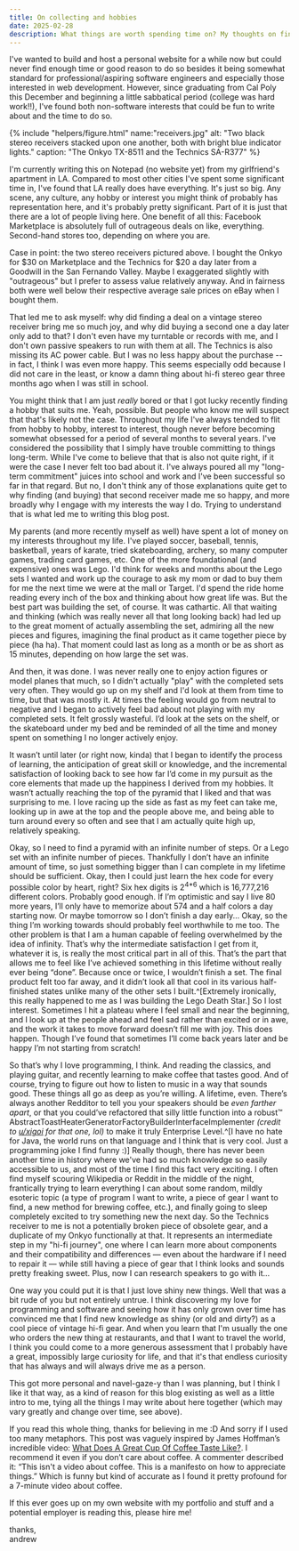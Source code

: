 ```yaml
---
title: On collecting and hobbies
date: 2025-02-28
description: What things are worth spending time on? My thoughts on finding satisfaction in a finite life.
---
```


I've wanted to build and host a personal website for a while now but could never find enough time or good reason to do so besides it being somewhat standard for professional/aspiring software engineers and especially those interested in web development. However, since graduating from Cal Poly this December and beginning a little sabbatical period (college was hard work!!), I've found both non-software interests that could be fun to write about and the time to do so.

{% include "helpers/figure.html" name:"receivers.jpg" alt: "Two black stereo receivers stacked upon one another, both with bright blue indicator lights." caption: "The Onkyo TX-8511 and the Technics SA-R377" %}

I'm currently writing this on Notepad (no website yet) from my girlfriend's apartment in LA. Compared to most other cities I've spent some significant time in, I've found that LA really does have everything. It's just so big. Any scene, any culture, any hobby or interest you might think of probably has representation here, and it's probably pretty significant. Part of it is just that there are a lot of people living here. One benefit of all this: Facebook Marketplace is absolutely full of outrageous deals on like, everything. Second-hand stores too, depending on where you are.

Case in point: the two stereo receivers pictured above. I bought the Onkyo for $30 on Marketplace and the Technics for $20 a day later from a Goodwill in the San Fernando Valley. Maybe I exaggerated slightly with "outrageous" but I prefer to assess value relatively anyway. And in fairness both were well below their respective average sale prices on eBay when I bought them.

That led me to ask myself: why did finding a deal on a vintage stereo receiver bring me so much joy, and why did buying a second one a day later only add to that? I don't even have my turntable or records with me, and I don't own passive speakers to run with them at all. The Technics is also missing its AC power cable. But I was no less happy about the purchase -- in fact, I think I was even more happy. This seems especially odd because I did not care in the least, or know a damn thing about hi-fi stereo gear three months ago when I was still in school.

You might think that I am just _really_ bored or that I got lucky recently finding a hobby that suits me. Yeah, possible. But people who know me will suspect that that's likely not the case. Throughout my life I've always tended to flit from hobby to hobby, interest to interest, though never before becoming somewhat obsessed for a period of several months to several years. I've considered the possibility that I simply have trouble committing to things long-term. While I've come to believe that that is also not quite right, if it were the case I never felt too bad about it. I've always poured all my "long-term commitment" juices into school and work and I've been successful so far in that regard. But no, I don't think any of those explanations quite get to why finding (and buying) that second receiver made me so happy, and more broadly why I engage with my interests the way I do. Trying to understand that is what led me to writing this blog post.

My parents (and more recently myself as well) have spent a lot of money on my interests throughout my life. I've played soccer, baseball, tennis, basketball, years of karate, tried skateboarding, archery, so many computer games, trading card games, etc. One of the more foundational (and expensive) ones was Lego. I'd think for weeks and months about the Lego sets I wanted and work up the courage to ask my mom or dad to buy them for me the next time we were at the mall or Target. I'd spend the ride home reading every inch of the box and thinking about how great life was. But the best part was building the set, of course. It was cathartic. All that waiting and thinking (which was really never all that long looking back) had led up to the great moment of actually assembling the set, admiring all the new pieces and figures, imagining the final product as it came together piece by piece (ha ha). That moment could last as long as a month or be as short as 15 minutes, depending on how large the set was.

And then, it was done. I was never really one to enjoy action figures or model planes that much, so I didn't actually "play" with the completed sets very often. They would go up on my shelf and I'd look at them from time to time, but that was mostly it. At times the feeling would go from neutral to negative and I began to actively feel bad about not playing with my completed sets. It felt grossly wasteful. I’d look at the sets on the shelf, or the skateboard under my bed and be reminded of all the time and money spent on something I no longer actively enjoy.

It wasn’t until later (or right now, kinda) that I began to identify the process of learning, the anticipation of great skill or knowledge, and the incremental satisfaction of looking back to see how far I’d come in my pursuit as the core elements that made up the happiness I derived from my hobbies. It wasn’t actually reaching the top of the pyramid that I liked and that was surprising to me. I love racing up the side as fast as my feet can take me, looking up in awe at the top and the people above me, and being able to turn around every so often and see that I am actually quite high up, relatively speaking.

Okay, so I need to find a pyramid with an infinite number of steps. Or a Lego set with an infinite number of pieces. Thankfully I don’t have an infinite amount of time, so just something bigger than I can complete in my lifetime should be sufficient. Okay, then I could just learn the hex code for every possible color by heart, right? Six hex digits is 2<sup>4*6</sup> which is 16,777,216 different colors. Probably good enough. If I’m optimistic and say I live 80 more years, I’ll only have to memorize about 574 and a half colors a day starting now. Or maybe tomorrow so I don’t finish a day early... Okay, so the thing I’m working towards should probably feel worthwhile to me too. The other problem is that I am a human capable of feeling overwhelmed by the idea of infinity. That’s why the intermediate satisfaction I get from it, whatever it is, is really the most critical part in all of this. That’s the part that allows me to feel like I’ve achieved something in this lifetime without really ever being “done”. Because once or twice, I wouldn’t finish a set. The final product felt too far away, and it didn’t look all that cool in its various half-finished states unlike many of the other sets I built.^[Extremely ironically, this really happened to me as I was building the Lego Death Star.] So I lost interest. Sometimes I hit a plateau where I feel small and near the beginning, and I look up at the people ahead and feel sad rather than excited or in awe, and the work it takes to move forward doesn’t fill me with joy. This does happen. Though I’ve found that sometimes I’ll come back years later and be happy I’m not starting from scratch!

So that’s why I love programming, I think. And reading the classics, and playing guitar, and recently learning to make coffee that tastes good. And of course, trying to figure out how to listen to music in a way that sounds good. These things all go as deep as you’re willing. A lifetime, even. There’s always another Redditor to tell you your speakers should be _even farther apart_, or that you could’ve refactored that silly little function into a robust™ AbstractToastHeaterGeneratorFactoryBuilderInterfaceImplementer _(credit to [u/xigoi](https://www.reddit.com/r/ProgrammerHumor/comments/bhlkrv/comment/elu0oix/?utm_source=share&utm_medium=web3x&utm_name=web3xcss&utm_term=1&utm_content=share_button) for that one, lol)_ to make it truly Enterprise Level.^[I have no hate for Java, the world runs on that language and I think that is very cool. Just a programming joke I find funny :)] Really though, there has never been another time in history where we've had so much knowledge so easily accessible to us, and most of the time I find this fact very exciting. I often find myself scouring Wikipedia or Reddit in the middle of the night, frantically trying to learn everything I can about some random, mildly esoteric topic (a type of program I want to write, a piece of gear I want to find, a new method for brewing coffee, etc.), and finally going to sleep completely excited to try something new the next day. So the Technics receiver to me is not a potentially broken piece of obsolete gear, and a duplicate of my Onkyo functionally at that. It represents an intermediate step in my "hi-fi journey", one where I can learn more about components and their compatibility and differences — even about the hardware if I need to repair it — while still having a piece of gear that I think looks and sounds pretty freaking sweet. Plus, now I can research speakers to go with it…

One way you could put it is that I just love shiny new things. Well that was a bit rude of you but not entirely untrue. I think discovering my love for programming and software and seeing how it has only grown over time has convinced me that I find new knowledge as shiny (or old and dirty?) as a cool piece of vintage hi-fi gear. And when you learn that I'm usually the one who orders the new thing at restaurants, and that I want to travel the world, I think you could come to a more generous assessment that I probably have a great, impossibly large curiosity for life, and that it's that endless curiosity that has always and will always drive me as a person.

This got more personal and navel-gaze-y than I was planning, but I think I like it that way, as a kind of reason for this blog existing as well as a little intro to me, tying all the things I may write about here together (which may vary greatly and change over time, see above).

If you read this whole thing, thanks for believing in me :D And sorry if I used too many metaphors. This post was vaguely inspired by James Hoffman’s incredible video: [What Does A Great Cup Of Coffee Taste Like?](https://www.youtube.com/watch?v=IkssYHTSpH4). I recommend it even if you don’t care about coffee. A commenter described it: “This isn't a video about coffee. This is a manifesto on how to appreciate things.” Which is funny but kind of accurate as I found it pretty profound for a 7-minute video about coffee.

If this ever goes up on my own website with my portfolio and stuff and a potential employer is reading this, please hire me!

thanks,<br>andrew
